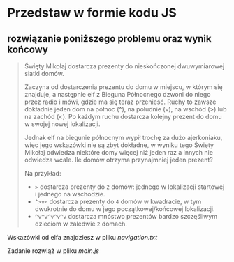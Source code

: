 # Przedstaw w formie kodu JS 
## rozwiązanie poniższego problemu oraz wynik końcowy


> Święty Mikołaj dostarcza prezenty do nieskończonej dwuwymiarowej siatki domów.
>
>Zaczyna od dostarczenia prezentu do domu w miejscu, w którym się znajduje, a następnie elf z Bieguna Północnego dzwoni do niego przez radio i mówi, gdzie ma się teraz przenieść. Ruchy to zawsze dokładnie jeden dom na północ (^), na południe (v), na wschód (>) lub na zachód (<). Po każdym ruchu dostarcza kolejny prezent do domu w swojej nowej lokalizacji.
>
>Jednak elf na biegunie północnym wypił trochę za dużo ajerkoniaku, więc jego wskazówki nie są zbyt dokładne, w wyniku tego Święty Mikołaj odwiedza niektóre domy więcej niż jeden raz a innych nie odwiedza wcale. Ile domów otrzyma przynajmniej jeden prezent?
>
>Na przykład:
>
> * ```>``` dostarcza prezenty do ```2``` domów: jednego w lokalizacji startowej i jednego na wschodzie.
> * ```^>v<``` dostarcza prezenty do ```4``` domów w kwadracie, w tym dwukrotnie do domu w jego początkowej/końcowej lokalizacji.
> * ```^v^v^v^v^v``` dostarcza mnóstwo prezentów bardzo szczęśliwym dzieciom w zaledwie ```2``` domach.

Wskazówki od elfa znajdziesz w pliku _navigation.txt_

Zadanie rozwiąż w pliku _main.js_
